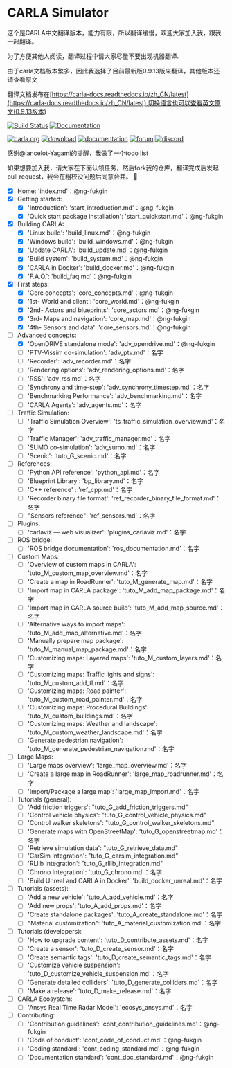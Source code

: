 CARLA Simulator
===============
这个是CARLA中文翻译版本，能力有限，所以翻译缓慢，欢迎大家加入我，跟我一起翻译。

为了方便其他人阅读，翻译过程中请大家尽量不要出现机器翻译.

由于carla文档版本繁多，因此我选择了目前最新版0.9.13版来翻译，其他版本还请查看原文

翻译文档发布在[https://carla-docs.readthedocs.io/zh_CN/latest](https://carla-docs.readthedocs.io/zh_CN/latest),切换语言也可以查看英文原文(0.9.13版本)

[![Build Status](https://travis-ci.org/carla-simulator/carla.svg?branch=master)](https://travis-ci.org/carla-simulator/carla)
[![Documentation](https://readthedocs.org/projects/carla/badge/?version=latest)](https://carla-docs.readthedocs.io/zh_CN/latest/)

[![carla.org](Docs/img/btn/web.png)](http://carla.org)
[![download](Docs/img/btn/download.png)](https://github.com/carla-simulator/carla/blob/master/Docs/download.md)
[![documentation](Docs/img/btn/docs.png)](https://carla-docs.readthedocs.io/zh_CN/latest/)
[![forum](Docs/img/btn/forum.png)](https://github.com/carla-simulator/carla/discussions)
[![discord](Docs/img/btn/chat.png)](https://discord.gg/8kqACuC)

感谢@lancelot-Yagami的提醒，我做了一个todo list 

如果想要加入我，请大家在下面认领任务，然后fork我的仓库，翻译完成后发起pull request，我会在粗校没问题后同意合并。 :tada:

- [x] Home: 'index.md'：@ng-fukgin
- [x] Getting started:
  - [x] 'Introduction': 'start_introduction.md'：@ng-fukgin
  - [x] 'Quick start package installation': 'start_quickstart.md'：@ng-fukgin
- [x] Building CARLA:
  - [x] 'Linux build': 'build_linux.md'：@ng-fukgin
  - [x] 'Windows build': 'build_windows.md'：@ng-fukgin
  - [x] 'Update CARLA': 'build_update.md'：@ng-fukgin
  - [x] 'Build system': 'build_system.md'：@ng-fukgin
  - [x] 'CARLA in Docker': 'build_docker.md'：@ng-fukgin
  - [x] 'F.A.Q.': 'build_faq.md'：@ng-fukgin
- [x] First steps:
  - [x] 'Core concepts': 'core_concepts.md'：@ng-fukgin
  - [x] '1st-   World and client': 'core_world.md'：@ng-fukgin
  - [x] '2nd-  Actors and blueprints': 'core_actors.md'：@ng-fukgin
  - [x] '3rd-  Maps and navigation': 'core_map.md'：@ng-fukgin
  - [x] '4th-  Sensors and data': 'core_sensors.md'：@ng-fukgin
- [ ] Advanced concepts:
  - [x] 'OpenDRIVE standalone mode': 'adv_opendrive.md'：@ng-fukgin
  - [ ] 'PTV-Vissim co-simulation': 'adv_ptv.md'：名字
  - [ ] 'Recorder': 'adv_recorder.md'：名字
  - [ ] 'Rendering options': 'adv_rendering_options.md'：名字
  - [ ] 'RSS': 'adv_rss.md'：名字
  - [ ] 'Synchrony and time-step': 'adv_synchrony_timestep.md'：名字
  - [ ] 'Benchmarking Performance': 'adv_benchmarking.md'：名字
  - [ ] 'CARLA Agents': 'adv_agents.md'：名字
- [ ] Traffic Simulation:
  - [ ] 'Traffic Simulation Overview': 'ts_traffic_simulation_overview.md'：名字
  - [ ] 'Traffic Manager': 'adv_traffic_manager.md'：名字
  - [ ] 'SUMO co-simulation': 'adv_sumo.md'：名字
  - [ ] 'Scenic': 'tuto_G_scenic.md'：名字
- [ ] References:
  - [ ] 'Python API reference': 'python_api.md'：名字
  - [ ] 'Blueprint Library': 'bp_library.md'：名字
  - [ ] 'C++ reference' : 'ref_cpp.md'：名字
  - [ ] 'Recorder binary file format': 'ref_recorder_binary_file_format.md'：名字
  - [ ] "Sensors reference": 'ref_sensors.md'：名字  
- [ ] Plugins:
  - [ ] 'carlaviz — web visualizer': 'plugins_carlaviz.md'：名字
- [ ] ROS bridge:
  - [ ] 'ROS bridge documentation': 'ros_documentation.md'：名字
- [ ] Custom Maps:
  - [ ] 'Overview of custom maps in CARLA': 'tuto_M_custom_map_overview.md'：名字
  - [ ] 'Create a map in RoadRunner': 'tuto_M_generate_map.md'：名字
  - [ ] 'Import map in CARLA package': 'tuto_M_add_map_package.md'：名字
  - [ ] 'Import map in CARLA source build': 'tuto_M_add_map_source.md'：名字
  - [ ] 'Alternative ways to import maps': 'tuto_M_add_map_alternative.md'：名字
  - [ ] 'Manually prepare map package': 'tuto_M_manual_map_package.md'：名字
  - [ ] 'Customizing maps: Layered maps': 'tuto_M_custom_layers.md'：名字
  - [ ] 'Customizing maps: Traffic lights and signs': 'tuto_M_custom_add_tl.md'：名字
  - [ ] 'Customizing maps: Road painter': 'tuto_M_custom_road_painter.md'：名字
  - [ ] 'Customizing maps: Procedural Buildings': 'tuto_M_custom_buildings.md'：名字
  - [ ] 'Customizing maps: Weather and landscape': 'tuto_M_custom_weather_landscape.md'：名字
  - [ ] 'Generate pedestrian navigation': 'tuto_M_generate_pedestrian_navigation.md'：名字
- [ ] Large Maps:
  - [ ] 'Large maps overview': 'large_map_overview.md'：名字
  - [ ] 'Create a large map in RoadRunner': 'large_map_roadrunner.md'：名字
  - [ ] 'Import/Package a large map': 'large_map_import.md'：名字
- [ ] Tutorials (general):
  - [ ] 'Add friction triggers': "tuto_G_add_friction_triggers.md"
  - [ ] 'Control vehicle physics': "tuto_G_control_vehicle_physics.md"
  - [ ] 'Control walker skeletons': "tuto_G_control_walker_skeletons.md"
  - [ ] 'Generate maps with OpenStreetMap': 'tuto_G_openstreetmap.md'：名字
  - [ ] 'Retrieve simulation data': "tuto_G_retrieve_data.md"
  - [ ] 'CarSim Integration': "tuto_G_carsim_integration.md"
  - [ ] 'RLlib Integration': "tuto_G_rllib_integration.md"
  - [ ] 'Chrono Integration': 'tuto_G_chrono.md'：名字
  - [ ] 'Build Unreal and CARLA in Docker': 'build_docker_unreal.md'：名字
- [ ] Tutorials (assets):
  - [ ] 'Add a new vehicle': 'tuto_A_add_vehicle.md'：名字
  - [ ] 'Add new props': 'tuto_A_add_props.md'：名字
  - [ ] 'Create standalone packages': 'tuto_A_create_standalone.md'：名字
  - [ ] "Material customization": 'tuto_A_material_customization.md'：名字
- [ ] Tutorials (developers):
  - [ ] 'How to upgrade content': 'tuto_D_contribute_assets.md'：名字
  - [ ] 'Create a sensor': 'tuto_D_create_sensor.md'：名字
  - [ ] 'Create semantic tags': 'tuto_D_create_semantic_tags.md'：名字
  - [ ] 'Customize vehicle suspension': 'tuto_D_customize_vehicle_suspension.md'：名字
  - [ ] 'Generate detailed colliders': 'tuto_D_generate_colliders.md'：名字
  - [ ] 'Make a release': 'tuto_D_make_release.md'：名字
- [ ] CARLA Ecosystem:
  - [ ] 'Ansys Real Time Radar Model': 'ecosys_ansys.md'：名字
- [ ] Contributing:
  - [ ] 'Contribution guidelines': 'cont_contribution_guidelines.md'：@ng-fukgin
  - [ ] 'Code of conduct': 'cont_code_of_conduct.md'：@ng-fukgin
  - [ ] 'Coding standard': 'cont_coding_standard.md'：@ng-fukgin
  - [ ] 'Documentation standard': 'cont_doc_standard.md'：@ng-fukgin

